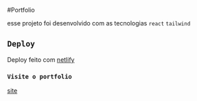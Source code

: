 #Portfolio

esse projeto foi desenvolvido com as tecnologias `react` `tailwind`

## `Deploy`

Deploy feito com [netlify](https://www.netlify.com/)



### `Visite o portfolio`

[site]()